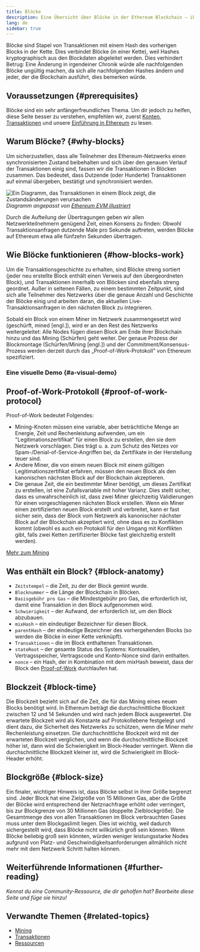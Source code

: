 ```yaml
---
title: Blöcke
description: Eine Übersicht über Blöcke in der Ethereum Blockchain – ihre Datenstruktur, warum sie benötigt werden und wie sie erstellt werden.
lang: de
sidebar: true
---
```


Blöcke sind Stapel von Transaktionen mit einem Hash des vorherigen Blocks in der Kette. Dies verbindet Blöcke (in einer Kette), weil Hashes kryptographisch aus den Blockdaten abgeleitet werden. Dies verhindert Betrug: Eine Änderung in irgendeiner Chronik würde alle nachfolgenden Blöcke ungültig machen, da sich alle nachfolgenden Hashes ändern und jeder, der die Blockchain ausführt, dies bemerken würde.

## Voraussetzungen {#prerequisites}

Blöcke sind ein sehr anfängerfreundliches Thema. Um dir jedoch zu helfen, diese Seite besser zu verstehen, empfehlen wir, zuerst [ Konten](/developers/docs/accounts/), [Transaktionen](/developers/docs/transactions/) und unsere [Einführung in Ethereum](/developers/docs/intro-to-ethereum/) zu lesen.

## Warum Blöcke? {#why-blocks}

Um sicherzustellen, dass alle Teilnehmer des Ethereum-Netzwerks einen synchronisierten Zustand beibehalten und sich über den genauen Verlauf der Transaktionen einig sind, fassen wir die Transaktionen in Blöcken zusammen. Das bedeutet, dass Dutzende (oder Hunderte) Transaktionen auf einmal übergeben, bestätigt und synchronisiert werden.

![Ein Diagramm, das Transaktionen in einem Block zeigt, die Zustandsänderungen verursachen](./tx-block.png) _Diagramm angepasst von [Ethereum EVM illustriert](https://takenobu-hs.github.io/downloads/ethereum_evm_illustrated.pdf)_

Durch die Aufteilung der Übertragungen geben wir allen Netzwerkteilnehmern genügend Zeit, einen Konsens zu finden: Obwohl Transaktionsanfragen dutzende Male pro Sekunde auftreten, werden Blöcke auf Ethereum etwa alle fünfzehn Sekunden übertragen.

## Wie Blöcke funktionieren {#how-blocks-work}

Um die Transaktionsgeschichte zu erhalten, sind Blöcke streng sortiert (jeder neu erstellte Block enthält einen Verweis auf den übergeordneten Block), und Transaktionen innerhalb von Blöcken sind ebenfalls streng geordnet. Außer in seltenen Fällen, zu einem bestimmten Zeitpunkt, sind sich alle Teilnehmer des Netzwerks über die genaue Anzahl und Geschichte der Blöcke einig und arbeiten daran, die aktuellen Live-Transaktionsanfragen in den nächsten Block zu integrieren.

Sobald ein Block von einem Miner im Netzwerk zusammengesetzt wird (geschürft, mined [engl.]), wird er an den Rest des Netzwerks weitergeleitet: Alle Nodes fügen diesen Block am Ende ihrer Blockchain hinzu und das Mining (Schürfen) geht weiter. Der genaue Prozess der Blockmontage (Schürfen/Mining [engl.]) und der Commitment/Konsensus-Prozess werden derzeit durch das „Proof-of-Work-Protokoll" von Ethereum spezifiziert.

### Eine visuelle Demo {#a-visual-demo}

<YouTube id="_160oMzblY8" />

## Proof-of-Work-Protokoll {#proof-of-work-protocol}

Proof-of-Work bedeutet Folgendes:

- Mining-Knoten müssen eine variable, aber beträchtliche Menge an Energie, Zeit und Rechenleistung aufwenden, um ein "Legitimationszertifikat" für einen Block zu erstellen, den sie dem Netzwerk vorschlagen. Dies trägt u. a. zum Schutz des Netzes vor Spam-/Denial-of-Service-Angriffen bei, da Zertifikate in der Herstellung teuer sind.
- Andere Miner, die von einem neuen Block mit einem gültigen Legitimationszertifikat erfahren, müssen den neuen Block als den kanonischen nächsten Block auf der Blockchain akzeptieren.
- Die genaue Zeit, die ein bestimmter Miner benötigt, um dieses Zertifikat zu erstellen, ist eine Zufallsvariable mit hoher Varianz. Dies stellt sicher, dass es unwahrscheinlich ist, dass zwei Miner gleichzeitig Validierungen für einen vorgeschlagenen nächsten Block erstellen. Wenn ein Miner einen zertifizierten neuen Block erstellt und verbreitet, kann er fast sicher sein, dass der Block vom Netzwerk als kanonischer nächster Block auf der Blockchain akzeptiert wird, ohne dass es zu Konflikten kommt (obwohl es auch ein Protokoll für den Umgang mit Konflikten gibt, falls zwei Ketten zertifizierter Blöcke fast gleichzeitig erstellt werden).

[Mehr zum Mining](/developers/docs/consensus-mechanisms/pow/mining/)

## Was enthält ein Block? {#block-anatomy}

- `Zeitstempel` – die Zeit, zu der der Block gemint wurde.
- `Blocknummer` – die Länge der Blockchain in Blöcken.
- `Basisgebühr pro Gas` – die Mindestgebühr pro Gas, die erforderlich ist, damit eine Transaktion in den Block aufgenommen wird.
- `Schwierigkeit` – der Aufwand, der erforderlich ist, um den Block abzubauen.
- `mixHash` – ein eindeutiger Bezeichner für diesen Block.
- `parentHash` – der eindeutige Bezeichner des vorhergehenden Blocks (so werden die Blöcke in einer Kette verknüpft).
- `Transaktionen` – die im Block enthaltenen Transaktionen.
- `stateRoot` – der gesamte Status des Systems: Kontosalden, Vertragsspeicher, Vertragscode und Konto-Nonce sind darin enthalten.
- `nonce` – ein Hash, der in Kombination mit dem mixHash beweist, dass der Block den [Proof-of-Work](/developers/docs/consensus-mechanisms/pow/) durchlaufen hat.

## Blockzeit {#block-time}

Die Blockzeit bezieht sich auf die Zeit, die für das Mining eines neuen Blocks benötigt wird. In Ethereum beträgt die durchschnittliche Blockzeit zwischen 12 und 14 Sekunden und wird nach jedem Block ausgewertet. Die erwartete Blockzeit wird als Konstante auf Protokollebene festgelegt und dient dazu, die Sicherheit des Netzwerks zu schützen, wenn die Miner mehr Rechenleistung einsetzen. Die durchschnittliche Blockzeit wird mit der erwarteten Blockzeit verglichen, und wenn die durchschnittliche Blockzeit höher ist, dann wird die Schwierigkeit im Block-Header verringert. Wenn die durchschnittliche Blockzeit kleiner ist, wird die Schwierigkeit im Block-Header erhöht.

## Blockgröße {#block-size}

Ein finaler, wichtiger Hinweis ist, dass Blöcke selbst in ihrer Größe begrenzt sind. Jeder Block hat eine Zielgröße von 15 Millionen Gas, aber die Größe der Blöcke wird entsprechend der Netznachfrage erhöht oder verringert, bis zur Blockgrenze von 30 Millionen Gas (doppelte Zielblockgröße). Die Gesamtmenge des von allen Transaktionen im Block verbrauchten Gases muss unter dem Blockgaslimit liegen. Dies ist wichtig, weil dadurch sichergestellt wird, dass Blöcke nicht willkürlich groß sein können. Wenn Blöcke beliebig groß sein könnten, würden weniger leistungsstarke Nodes aufgrund von Platz- und Geschwindigkeitsanforderungen allmählich nicht mehr mit dem Netzwerk Schritt halten können.

## Weiterführende Informationen {#further-reading}

_Kennst du eine Community-Ressource, die dir geholfen hat? Bearbeite diese Seite und füge sie hinzu!_

## Verwandte Themen {#related-topics}

- [Mining](/developers/docs/consensus-mechanisms/pow/mining/)
- [Transaktionen](/developers/docs/transactions/)
- [Ressourcen](/developers/docs/gas/)
